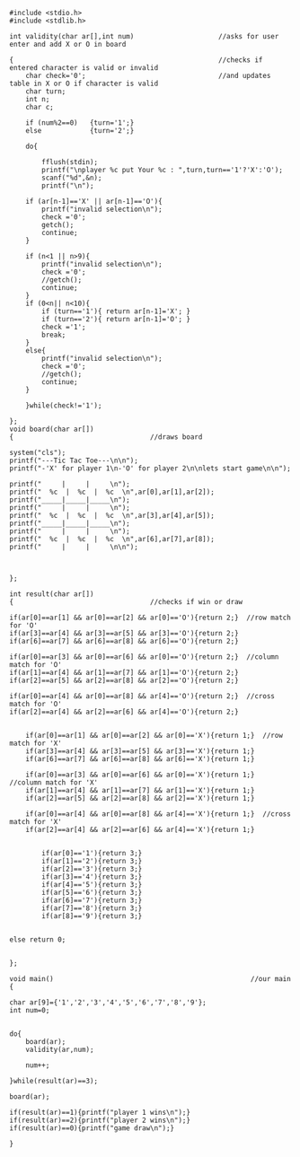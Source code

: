     #include <stdio.h>
    #include <stdlib.h>

    int validity(char ar[],int num)                     //asks for user enter and add X or O in board

    {                                                   //checks if entered character is valid or invalid
        char check='0';                                 //and updates table in X or O if character is valid
        char turn;
        int n;
        char c;

        if (num%2==0)   {turn='1';}
        else            {turn='2';}

        do{

            fflush(stdin);
            printf("\nplayer %c put Your %c : ",turn,turn=='1'?'X':'O');
            scanf("%d",&n);
            printf("\n");

        if (ar[n-1]=='X' || ar[n-1]=='O'){
            printf("invalid selection\n");
            check ='0';
            getch();
            continue;
        }

        if (n<1 || n>9){
            printf("invalid selection\n");
            check ='0';
            //getch();
            continue;
        }
        if (0<n|| n<10){
            if (turn=='1'){ return ar[n-1]='X'; }
            if (turn=='2'){ return ar[n-1]='O'; }
            check ='1';
            break;
        }
        else{
            printf("invalid selection\n");
            check ='0';
            //getch();
            continue;
        }

        }while(check!='1');

    };
    void board(char ar[])
    {                                  //draws board

    system("cls");
    printf("---Tic Tac Toe---\n\n");
    printf("-'X' for player 1\n-'O' for player 2\n\nlets start game\n\n");

    printf("     |     |     \n");
    printf("  %c  |  %c  |  %c  \n",ar[0],ar[1],ar[2]);
    printf("_____|_____|_____\n");
    printf("     |     |     \n");
    printf("  %c  |  %c  |  %c  \n",ar[3],ar[4],ar[5]);
    printf("_____|_____|_____\n");
    printf("     |     |     \n");
    printf("  %c  |  %c  |  %c  \n",ar[6],ar[7],ar[8]);
    printf("     |     |     \n\n");



    };

    int result(char ar[])
    {                                  //checks if win or draw

    if(ar[0]==ar[1] && ar[0]==ar[2] && ar[0]=='O'){return 2;}  //row match for 'O'
    if(ar[3]==ar[4] && ar[3]==ar[5] && ar[3]=='O'){return 2;}
    if(ar[6]==ar[7] && ar[6]==ar[8] && ar[6]=='O'){return 2;}

    if(ar[0]==ar[3] && ar[0]==ar[6] && ar[0]=='O'){return 2;}  //column match for 'O'
    if(ar[1]==ar[4] && ar[1]==ar[7] && ar[1]=='O'){return 2;}
    if(ar[2]==ar[5] && ar[2]==ar[8] && ar[2]=='O'){return 2;}

    if(ar[0]==ar[4] && ar[0]==ar[8] && ar[4]=='O'){return 2;}  //cross match for 'O'
    if(ar[2]==ar[4] && ar[2]==ar[6] && ar[4]=='O'){return 2;}


        if(ar[0]==ar[1] && ar[0]==ar[2] && ar[0]=='X'){return 1;}  //row match for 'X'
        if(ar[3]==ar[4] && ar[3]==ar[5] && ar[3]=='X'){return 1;}
        if(ar[6]==ar[7] && ar[6]==ar[8] && ar[6]=='X'){return 1;}

        if(ar[0]==ar[3] && ar[0]==ar[6] && ar[0]=='X'){return 1;}  //column match for 'X'
        if(ar[1]==ar[4] && ar[1]==ar[7] && ar[1]=='X'){return 1;}
        if(ar[2]==ar[5] && ar[2]==ar[8] && ar[2]=='X'){return 1;}

        if(ar[0]==ar[4] && ar[0]==ar[8] && ar[4]=='X'){return 1;}  //cross match for 'X'
        if(ar[2]==ar[4] && ar[2]==ar[6] && ar[4]=='X'){return 1;}


            if(ar[0]=='1'){return 3;}
            if(ar[1]=='2'){return 3;}
            if(ar[2]=='3'){return 3;}
            if(ar[3]=='4'){return 3;}
            if(ar[4]=='5'){return 3;}
            if(ar[5]=='6'){return 3;}
            if(ar[6]=='7'){return 3;}
            if(ar[7]=='8'){return 3;}
            if(ar[8]=='9'){return 3;}


    else return 0;


    };

    void main()                                                 //our main
    {

    char ar[9]={'1','2','3','4','5','6','7','8','9'};
    int num=0;


    do{
        board(ar);
        validity(ar,num);

        num++;

    }while(result(ar)==3);

    board(ar);

    if(result(ar)==1){printf("player 1 wins\n");}
    if(result(ar)==2){printf("player 2 wins\n");}
    if(result(ar)==0){printf("game draw\n");}

    }
